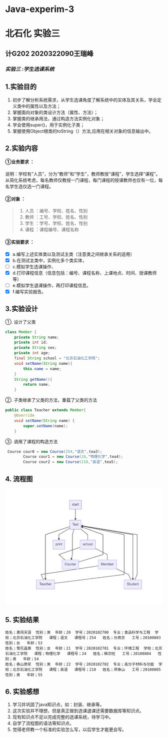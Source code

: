 # Java-experim-3
# 北石化 实验三 
## 计G202  2020322090王瑞峰 
### ***实验三 :学生选课系统***
## 1.实验目的
1. 初步了解分析系统需求，从学生选课角度了解系统中的实体及其关系，学会定义类中的属性以及方法；
2. 掌握面向对象的类设计方法（属性、方法）；
3. 掌握类的继承用法，通过构造方法实例化对象；
4. 学会使用super()，用于实例化子类；
5. 掌握使用Object根类的toString（）方法,应用在相关对象的信息输出中。
## 2.实验内容
#### ①业务要求 ：
说明：学校有“人员”，分为“教师”和“学生”，教师教授“课程”，学生选择“课程”。从简化系统考虑，每名教师仅教授一门课程，每门课程的授课教师也仅有一位，每名学生选仅选一门课程。
#### ②对象 ：
> 1. 人员 ：编号、学校、姓名、性别
> 2. 教师 ：工号、学校、姓名、性别
> 3. 学生 ：学号、学校、姓名、性别
> 4. 课程 ：课程编号、课程名称
#### ③实验要求 ：
- [x] a.编写上述实体类以及测试主类（注意类之间继承关系的适用）
- [x] b.在测试主类中，实例化多个类实体，
- [ ] c.模拟学生选课操作、
- [x] d.打印课程信息（信息包括：编号、课程名称、上课地点、时间、授课教师 等）
- [ ] e.模拟学生退课操作，再打印课程信息。
- [x] f.编写实验报告。
## 3.实验设计
①. 设计了父类
```java
class Member {
    private String name;
    private int id;
    private String sex;
    private int age;
    final String school = "北京石油化工学院";
    void setName(String name){
        this.name = name;
    }
    String getName(){
        return name;
    }
```
②. 子类继承了父类的方法，重载了父类的方法
```java
public class Teacher extends Member{
    @Override
    void setName(String name) {
        super.setName(name);
    }
```
③. 调用了课程的构造方法
```java
 Course cour0 = new Course(254,"语文",tea3);
        Course cour1 = new Course(24,"物理化学",tea4);
        Course cour2 = new Course(210,"英语",tea5);
```
## 4. 流程图
![流程图](https://github.com/wangruif/java-3/blob/main/17accccbcb831fda9ff556850f83c20.jpg)
## 5. 实验结果
```
姓名；勇闯天涯  性别；男  年龄；20  学号；2020102700  专业；食品科学与工程  学校；北京石油化工学院   课程；语文   课程号；254   姓名；孙燕京   工号；20100803   性别；女   年龄；53
姓名；雪花晶尊  性别；女  年龄；21  学号；2020102701  专业；环境工程  学校；北京石油化工学院   课程；物理化学   课程号；24   姓名；韩宗旺   工号；20100804   性别；男   年龄；54
姓名；泰山原浆  性别；男  年龄；22  学号；2020102702  专业；高分子材料与功能  学校；北京石油化工学院   课程；英语   课程号；210   姓名；郑泰山   工号；20100805   性别；男   年龄；55
```
## 6. 实验感想
1. 学习并巩固了java知识点，如：封装、继承等。
2. 这次实验并不理想，但是真正做到选课退课还需要数据库等知识点。
3. 现有知识点不足以完成完整的选课系统，待学习中。
4. 自学了流程图的语法等知识点。
5. 觉得老师教一个标准的实验怎么写，以后学生才能更会写。
